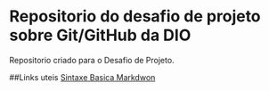 # Repositorio do desafio de projeto sobre Git/GitHub da DIO
Repositorio criado para o Desafio de Projeto.

##Links uteis
[Sintaxe Basica Markdwon](https://www.markdownguide.org/basic-syntax/)

